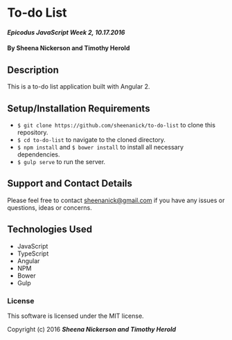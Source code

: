 # To-do List

#### _Epicodus JavaScript Week 2, 10.17.2016_

#### By Sheena Nickerson and Timothy Herold

## Description

This is a to-do list application built with Angular 2.

## Setup/Installation Requirements

* `$ git clone https://github.com/sheenanick/to-do-list` to clone this repository.
* `$ cd to-do-list` to navigate to the cloned directory.
* `$ npm install` and `$ bower install` to install all necessary dependencies.
* `$ gulp serve` to run the server.

## Support and Contact Details

Please feel free to contact sheenanick@gmail.com if you have any issues or questions, ideas or concerns.

## Technologies Used

* JavaScript
* TypeScript
* Angular
* NPM
* Bower
* Gulp

### License

This software is licensed under the MIT license.

Copyright (c) 2016 **_Sheena Nickerson and Timothy Herold_**
